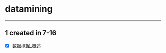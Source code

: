 # datamining
----------------
## 1 created in 7-16
- [x] [数据挖掘_概述](https://www.zybuluo.com/zzzxxxyyy/note/1214387)
